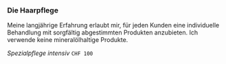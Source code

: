 ### Die Haarpflege

Meine langjährige Erfahrung erlaubt mir, für jeden Kunden eine individuelle Behandlung mit sorgfältig abgestimmten Produkten anzubieten. Ich verwende keine mineralölhaltige Produkte.

_Spezialpflege intensiv_
`CHF 100`